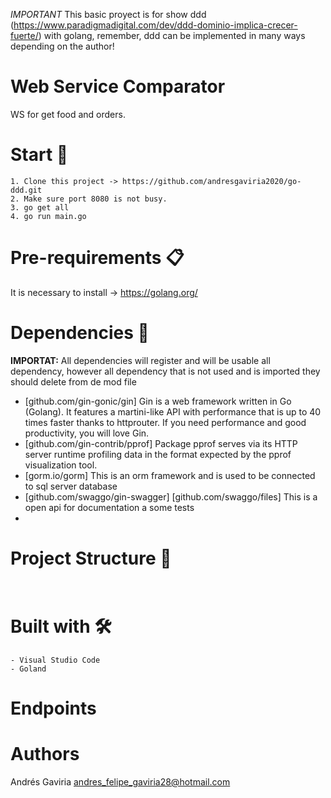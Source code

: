 *IMPORTANT*
This basic proyect is for show ddd (https://www.paradigmadigital.com/dev/ddd-dominio-implica-crecer-fuerte/) with golang, remember, ddd can be implemented in many ways depending on the author!

# Web Service Comparator
WS for get food and orders.

# Start 🚀
    1. Clone this project -> https://github.com/andresgaviria2020/go-ddd.git
    2. Make sure port 8080 is not busy.
    3. go get all 
    4. go run main.go

# Pre-requirements 📋
It is necessary to install -> https://golang.org/ 

# Dependencies 🤝
**IMPORTAT:** All dependencies will register and will be usable all dependency, however all dependency that is not used and is imported they should delete from de mod file

- [github.com/gin-gonic/gin] Gin is a web framework written in Go (Golang). It features a martini-like API with performance that is up to 40 times faster thanks to httprouter. If you need performance and good productivity, you will love Gin.
- [github.com/gin-contrib/pprof] Package pprof serves via its HTTP server runtime profiling data in the format expected by the pprof visualization tool.
- [gorm.io/gorm] This is an orm framework and is used to be connected to sql server database
- [github.com/swaggo/gin-swagger] [github.com/swaggo/files] This is a open api for documentation a some tests
- 

# Project Structure 🧱

```


```

# Built with 🛠️
    - Visual Studio Code
    - Goland

# Endpoints
   
# Authors
Andrés Gaviria
andres_felipe_gaviria28@hotmail.com
